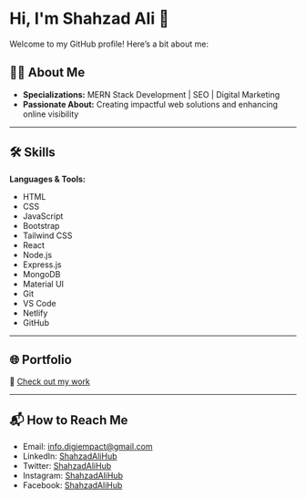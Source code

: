 <h1>Hi, I'm Shahzad Ali 👋</h1>
<p>Welcome to my GitHub profile! Here’s a bit about me:</p>

<h2>👨‍💻 About Me</h2>
<ul>
  <li><strong>Specializations:</strong> MERN Stack Development | SEO | Digital Marketing</li>
  <li><strong>Passionate About:</strong> Creating impactful web solutions and enhancing online visibility</li>
</ul>

<hr />

<h2>🛠️ Skills</h2>
<p><strong>Languages & Tools:</strong></p>
<ul>
  <li>HTML</li>
  <li>CSS</li>
  <li>JavaScript</li>
  <li>Bootstrap</li>
  <li>Tailwind CSS</li>
  <li>React</li>
  <li>Node.js</li>
  <li>Express.js</li>
  <li>MongoDB</li>
  <li>Material UI</li>
  <li>Git</li>
  <li>VS Code</li>
  <li>Netlify</li>
  <li>GitHub</li>
</ul>

<hr />

<h2>🌐 Portfolio</h2>
<p>🔗 <a href="https://shahzadalihub.netlify.app" target="_blank">Check out my work</a></p>

<hr />

<h2>📬 How to Reach Me</h2>
<ul>
  <li>Email: <a href="mailto:info.digiempact@gmail.com">info.digiempact@gmail.com</a></li>
  <li>LinkedIn: <a href="https://www.linkedin.com/in/shahzadalihub" target="_blank">ShahzadAliHub</a></li>
  <li>Twitter: <a href="https://twitter.com/ShahzadAliHub" target="_blank">ShahzadAliHub</a></li>
  <li>Instagram: <a href="https://instagram.com/ShahzadAliHub" target="_blank">ShahzadAliHub</a></li>
  <li>Facebook: <a href="https://facebook.com/ShahzadAliHub" target="_blank">ShahzadAliHub</a></li>
</ul>
